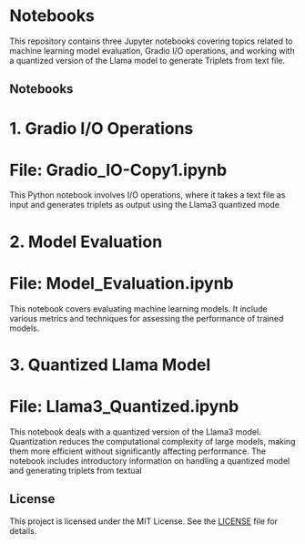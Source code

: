 # Notebooks

This repository contains three Jupyter notebooks covering topics related to machine learning model evaluation, Gradio I/O operations, and working with a quantized version of the Llama model to generate Triplets from text file.

## Notebooks
# 1. Gradio I/O Operations
# File: Gradio_IO-Copy1.ipynb

This Python notebook involves I/O operations, where it takes a text file as input and generates triplets as output using the Llama3 quantized mode


# 2. Model Evaluation
# File: Model_Evaluation.ipynb

This notebook covers evaluating machine learning models. It include various metrics and techniques for assessing the performance of trained models.

# 3. Quantized Llama Model
# File: Llama3_Quantized.ipynb

This notebook deals with a quantized version of the Llama3 model. Quantization reduces the computational complexity of large models, making them more efficient without significantly affecting performance. The notebook includes introductory information on handling a quantized model and generating triplets from textual 

## License

This project is licensed under the MIT License. See the [LICENSE](LICENSE) file for details.

